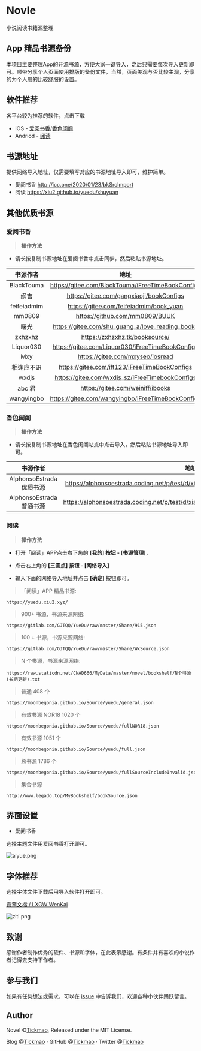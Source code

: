 # Novle
小说阅读书籍源整理

## App 精品书源备份
本项目主要整理App的开源书源，方便大家一键导入，之后只需要每次导入更新即可。顺带分享个人页面使用排版的备份文件，当然，页面美观与否比较主观，分享的为个人用的比较舒服的设置。

## 软件推荐

各平台较为推荐的软件，点击下载

- IOS - [爱阅书香](https://itunes.apple.com/cn/app/id1137819437)/[香色闺阁](https://itunes.apple.com/app/id1521205149)
- Andriod - [阅读](https://www.legado.top/)

## 书源地址
提供网络导入地址，仅需要填写对应的书源地址导入即可，维护简单。
- 爱阅书香 http://icc.one/2020/01/23/bkSrcImport
- 阅读  https://xiu2.github.io/yuedu/shuyuan

## 其他优质书源

### 爱阅书香

> **操作方法**

- 请长按复制书源地址在爱阅书香中点击同步，然后粘贴书源地址。

|    书源作者     |                       地址                        |
| :-------------: | :-----------------------------------------------: |
| BlackTouma  | https://gitee.com/BlackTouma/iFreeTimeBookConfigs |
|    纲吉     |     https://gitee.com/gangxiaoji/bookConfigs      |
| feifeiadmim |      https://gitee.com/feifeiadmim/book_yuan      |
|   mm0809   |          https://github.com/mm0809/BUUK           |
|    曙光    | https://gitee.com/shu_guang_a/love_reading_books  |
|   zxhzxhz   |          https://zxhzxhz.tk/booksource/           |
|  Liquor030  | https://gitee.com/Liquor030/iFreeTimeBookConfigs  |
|     Mxy     |         https://gitee.com/mxyseo/iosread          |
| 相逢应不识  |   https://gitee.com/ift123/iFreeTimeBookConfigs   |
|    wxdjs    |  https://gitee.com/wxdjs_sz/iFreeTimebookConfigs  |
|   abc 君    |         https://gitee.com/weiniff/ibooks          |
| wangyingbo  | https://gitee.com/wangyingbo/iFreeTimeBookConfigs |

### 香色闺阁

> **操作方法**

- 请长按复制书源地址在香色闺阁站点中点击导入，然后粘贴书源地址导入即可。

|    书源作者     |                       地址                        |
| :-------------: | :-----------------------------------------------: |
| AlphonsoEstrada优质书源  | https://alphonsoestrada.coding.net/p/test/d/xiangse/git/raw/master/sourceModelList.xbs |
| AlphonsoEstrada普通书源  | https://alphonsoestrada.coding.net/p/test/d/xiangse/git/raw/master/sourceModelList2.xbs |   |

### 阅读

> **操作方法**

- 打开「阅读」APP点击右下角的 **[我的] 按钮 - [书源管理]**，

- 点击右上角的 **[三圆点] 按钮 - [网络导入]**

- 输入下面的网络导入地址并点击 **[确定]** 按钮即可。

> 「阅读」APP 精品书源:

```
https://yuedu.xiu2.xyz/
```

> 900+ 书源，书源来源网络:

```
https://gitlab.com/GJTQQ/YueDu/raw/master/Share/915.json
```

> 100 + 书源，书源来源网络:

```
https://gitlab.com/GJTQQ/YueDu/raw/master/Share/WxSource.json
```

> N 个书源，书源来源网络:

```
https://raw.staticdn.net/CNAD666/MyData/master/novel/bookshelf/N个书源(长期更新).txt
```

> 普通 408 个

```
https://moonbegonia.github.io/Source/yuedu/general.json
```

> 有效书源 NOR18 1020 个

```
https://moonbegonia.github.io/Source/yuedu/fullNOR18.json
```

> 有效书源 1051 个

```
https://moonbegonia.github.io/Source/yuedu/full.json
```

> 总书源 1786 个

```
https://moonbegonia.github.io/Source/yuedu/fullSourceIncludeInvalid.json
```

> 集合书源

```
http://www.legado.top/MyBookshelf/bookSource.json
```


## 界面设置

- 爱阅书香

选择主题文件用爱阅书香打开即可。

![aiyue.png](https://i.imgtg.com/2022/04/09/kLpXY.jpg)

## 字体推荐

选择字体文件下载后用导入软件打开即可。

[霞鹜文楷 / LXGW WenKai](https://github.com/lxgw/LxgwWenKai)

![ziti.png](https://raw.githubusercontent.com/lxgw/LxgwWenKai/main/image/wenkai-1.png)

## 致谢

感谢作者制作优秀的软件、书源和字体，在此表示感谢。有条件并有喜欢的小说作者记得去支持下作者。



## 参与我们

如果有任何想法或需求，可以在 [issue](https://github.com/tickmao/Novel/issues) 中告诉我们，欢迎各种小伙伴踊跃留言。



## Author

Novel ©[Tickmao](https://blog.tickmao.com/), Released under the MIT License.

Blog @[Tickmao](https://blog.tickmao.com/) · GitHub @[Tickmao](https://github.com/tickmao) · Twitter @[Tickmao](https://twitter.com/tickmao)